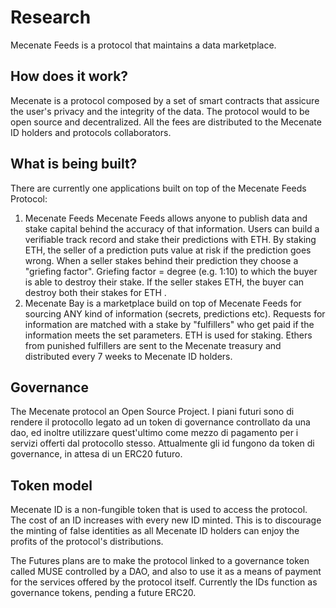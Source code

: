 # Research

Mecenate Feeds is a protocol that maintains a data marketplace.

## How does it work?

Mecenate is a protocol composed by a set of smart contracts that assicure the user's privacy and the integrity of the data. The protocol would to be open source and decentralized. All the fees are distributed to the Mecenate ID holders and protocols collaborators.

## What is being built?

There are currently one applications built on top of the Mecenate Feeds Protocol:

1. Mecenate Feeds Mecenate Feeds allows anyone to publish data and stake capital behind the accuracy of that information. Users can build a verifiable track record and stake their predictions with ETH. By staking ETH, the seller of a prediction puts value at risk if the prediction goes wrong. When a seller stakes behind their prediction they choose a "griefing factor". Griefing factor = degree (e.g. 1:10) to which the buyer is able to destroy their stake. If the seller stakes ETH, the buyer can destroy both their stakes for ETH .
2. Mecenate Bay is a marketplace build on top of Mecenate Feeds for sourcing ANY kind of information (secrets, predictions etc). Requests for information are matched with a stake by "fulfillers" who get paid if the information meets the set parameters. ETH is used for staking. Ethers from punished fulfillers are sent to the Mecenate treasury and distributed every 7 weeks to Mecenate ID holders.

## Governance

The Mecenate protocol an Open Source Project. I piani futuri sono di rendere il protocollo legato ad un token di governance controllato da una dao, ed inoltre utilizzare quest'ultimo come mezzo di pagamento per i servizi offerti dal protocollo stesso. Attualmente gli id fungono da token di governance, in attesa di un ERC20 futuro.

## Token model

Mecenate ID is a non-fungible token that is used to access the protocol. The cost of an ID increases with every new ID minted. This is to discourage the minting of false identities as all Mecenate ID holders can enjoy the profits of the protocol's distributions.

The Futures plans are to make the protocol linked to a governance token called MUSE controlled by a DAO, and also to use it as a means of payment for the services offered by the protocol itself. Currently the IDs function as governance tokens, pending a future ERC20.
